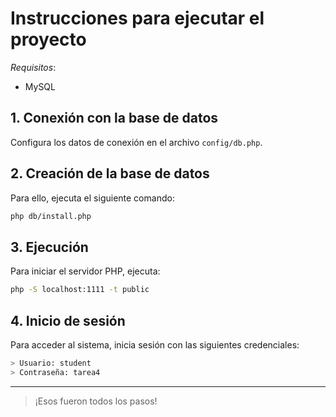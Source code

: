 # Instrucciones para ejecutar el proyecto

_Requisitos_:

- MySQL

## 1. Conexión con la base de datos

Configura los datos de conexión en el archivo `config/db.php`.

## 2. Creación de la base de datos

Para ello, ejecuta el siguiente comando:

```bash
php db/install.php
```

## 3. Ejecución

Para iniciar el servidor PHP, ejecuta:

```bash
php -S localhost:1111 -t public
```

## 4. Inicio de sesión

Para acceder al sistema, inicia sesión con las siguientes credenciales:

```bash
> Usuario: student
> Contraseña: tarea4
```

---

> ¡Esos fueron todos los pasos!
